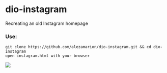 # dio-instagram

Recreating an old Instagram homepage

### Use:
```
git clone https://github.com/alezamarion/dio-instagram.git && cd dio-instagram
open instagram.html with your browser
```

<img src="[https://alezamarion.github.com/dio-instagram/img/page.png](https://github.com/alezamarion/dio-instagram/blob/main/img/page.png)">


